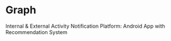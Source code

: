 # Graph
Internal &amp; External Activity Notification Platform: Android App with Recommendation System
